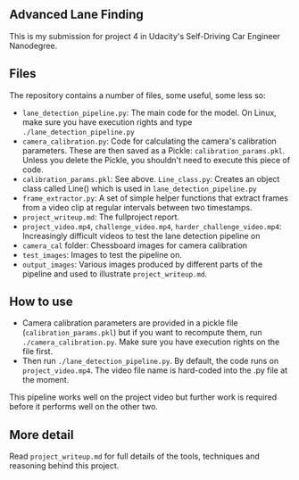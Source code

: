 ## Advanced Lane Finding

This is my submission for project 4 in Udacity's Self-Driving Car Engineer Nanodegree.


Files
---

The repository contains a number of files, some useful, some less so:

- `lane_detection_pipeline.py`: The main code for the model. On Linux, make sure you have execution rights and type `./lane_detection_pipeline.py`
- `camera_calibration.py`: Code for calculating the camera's calibration parameters. These are then saved as a Pickle: `calibration_params.pkl`. Unless you delete the Pickle, you shouldn't need to execute this piece of code.
- `calibration_params.pkl`: See above.
`Line_class.py`: Creates an object class called Line() which is used in `lane_detection_pipeline.py`
- `frame_extractor.py`: A set of simple helper functions that extract frames from a video clip at regular intervals between two timestamps.
- `project_writeup.md`: The fullproject report.
- `project_video.mp4`, `challenge_video.mp4`, `harder_challenge_video.mp4`: Increasingly difficult videos to test the lane detection pipeline on
- `camera_cal` folder: Chessboard images for camera calibration
- `test_images`: Images to test the pipeline on.
- `output_images`: Various images produced by different parts of the pipeline and used to illustrate `project_writeup.md`.

How to use
---

- Camera calibration parameters are provided in a pickle file (`calibration_params.pkl`) but if you want to recompute them, run `./camera_calibration.py`. Make sure you have execution rights on the file first.
- Then run `./lane_detection_pipeline.py`. By default, the code runs on `project_video.mp4`. The video file name is hard-coded into the .py file at the moment.

This pipeline works well on the project video but further work is required before it performs well on the other two.

More detail
---

Read `project_writeup.md` for full details of the tools, techniques and reasoning behind this project.

